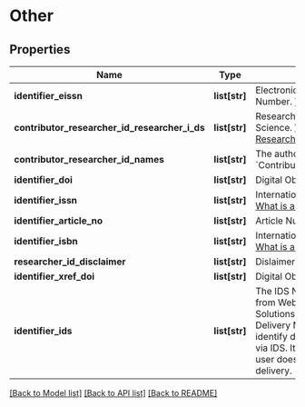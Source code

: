 # Other

## Properties
Name | Type | Description | Notes
------------ | ------------- | ------------- | -------------
**identifier_eissn** | **list[str]** | Electronic International Standard Identifier Number. [What is an ISSN?](https://www.issn.org/understanding-the-issn/what-is-an-issn/) | [optional] 
**contributor_researcher_id_researcher_i_ds** | **list[str]** | ResearcherID provided from Web of Science. [What is my Web of Science ResearcherID?](https://publons.freshdesk.com/support/solutions/articles/12000038281-what-is-my-web-of-science-researcherid-) | [optional] 
**contributor_researcher_id_names** | **list[str]** | The author names in the same order from &#x60;Contributor.ResearcherID.ResearcherIDs&#x60; | [optional] 
**identifier_doi** | **list[str]** | Digital Object Identifier | [optional] 
**identifier_issn** | **list[str]** | International Standard Identifier Number. [What is an ISSN?](https://www.issn.org/understanding-the-issn/what-is-an-issn/) | [optional] 
**identifier_article_no** | **list[str]** | Article Number | [optional] 
**identifier_isbn** | **list[str]** | International Standard Book Number. [What is an ISBN?](https://www.isbn-international.org/content/what-isbn) | [optional] 
**researcher_id_disclaimer** | **list[str]** | Dislaimer for ResearcherID | [optional] 
**identifier_xref_doi** | **list[str]** | Digital Object Identifier | [optional] 
**identifier_ids** | **list[str]** | The IDS Number is included in the export from Web of Science to Researcher Solutions products. The ISI Document Delivery Number is used to uniquely identify documents that can be delivered via IDS. It is of no particular use if the user does not wish to use our document delivery. | [optional] 

[[Back to Model list]](../README.md#documentation-for-models) [[Back to API list]](../README.md#documentation-for-api-endpoints) [[Back to README]](../README.md)

